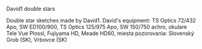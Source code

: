David1 double stars

Double star sketches made by David1.
David's equipment: TS Optics 72/432 Apo, SW ED100/900, TS Optics 125/975 Apo, SW 150/750 achro, okulare Tele Vue Plossl, Fujiyama HD, Meade HD60, miesta pozorovania: Slovenský Grob (SK), Vrbovce (SK)
